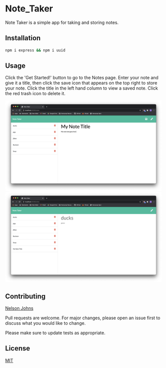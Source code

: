 # Note_Taker

Note Taker is a simple app for taking and storing notes.

## Installation

```bash
npm i express && npm i uuid
```

## Usage

Click the 'Get Started!' button to go to the Notes page. Enter your note and give it a title, then click the save icon that appears on the top right to store your note. Click the title in the left hand column to view a saved note. Click the red trash icon to delete it.

![image](https://github.com/ntjohns1/Note_Taker/blob/main/Develop/public/assets/img/Note_Taker_Pic_1.png)
![image](https://github.com/ntjohns1/Note_Taker/blob/main/Develop/public/assets/img/Note_Taker_Pic_2.png)

## Contributing
[Nelson Johns](https://github.com/ntjohns1/)

Pull requests are welcome. For major changes, please open an issue first to discuss what you would like to change.

Please make sure to update tests as appropriate.

## License
[MIT](https://choosealicense.com/licenses/mit/)
